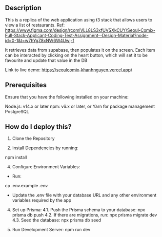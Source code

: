 
## Description
This is a replica of the web application using t3 stack that allows users to view a list of restaurants. Ref: https://www.figma.com/design/rcomlVLL8LS3xfUVSXkCUY/Seoul-Comix-Full-Stack-Applicant-Coding-Test-Assignment--Design-Material?node-id=0-1&t=w7hYgZ8xNW6W4Uwj-1

It retrieves data from supabase, then populates it on the screen. Each item can be interacted by clicking on the heart button, which will set it to be favourite and update that value in the DB

Link to live demo: https://seoulcomix-khanhnguyen.vercel.app/

## Prerequisites
Ensure that you have the following installed on your machine:

Node.js: v14.x or later
npm: v6.x or later, or Yarn for package management
PostgreSQL

## How do I deploy this?
1. Clone the Repository


2. Install Dependencies by running:
   
npm install

4. Configure Environment Variables:
   
- Run:
  
cp .env.example .env



- Update the .env file with your database URL and any other environment variables required by the app

4. Set up Prisma:
    4.1. Push the Prisma schema to your database: 
        npx prisma db push
    4.2. If there are migrations, run:
        npx prisma migrate dev
    4.3. Seed the database:
        npx prisma db seed

5. Run Development Server:
npm run dev
